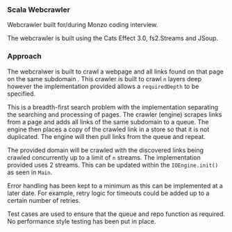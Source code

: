 ### Scala Webcrawler
Webcrawler built for/during Monzo coding interview.

The webcrawler is built using the Cats Effect 3.0, fs2.Streams and JSoup.

### Approach
The webcralwer is built to crawl a webpage and all links found on that page on the same subdomain . This crawler is built to crawl ```n``` layers deep however the implementation provided allows a ```requiredDepth``` to be specified.

This is a breadth-first search problem with the implementation separating the searching and processing of pages. The crawler (engine) scrapes links from a page and adds all links of the same subdomain to a queue. The engine then places a copy of the crawled link in a store so that it is not duplicated. The engine will then pull links from the queue and repeat. 

The provided domain will be crawled with the discovered links being crawled concurrently up to a limit of ```n``` streams. The implementation provided uses 2 streams. This can be updated within the ```IOEngine.init()``` as seen in ```Main```. 

Error handling has been kept to a minimum as this can be implemented at a later date. For example, retry logic for timeouts could be added up to a certain number of retries.

Test cases are used to ensure that the queue and repo function as required. No performance style testing has been put in place.
